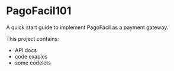 PagoFacil101
============

A quick start guide to implement PagoFácil as a payment gateway.

This project contains:
- API docs
- code exaples
- some codelets
